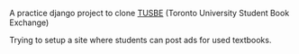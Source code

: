 A practice django project to clone [TUSBE](http://tusbe.com/) (Toronto University Student Book Exchange)

Trying to setup a site where students can post ads for used textbooks. 